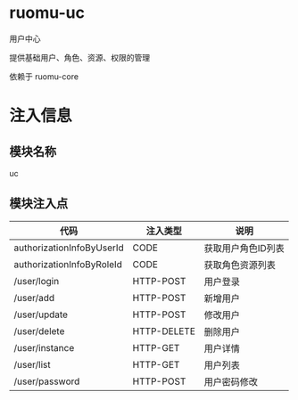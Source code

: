 # ruomu-uc
用户中心

提供基础用户、角色、资源、权限的管理

依赖于 ruomu-core

# 注入信息
## 模块名称
uc

## 模块注入点
| 代码                        | 注入类型        | 说明         |
|---------------------------|-------------|------------|
| authorizationInfoByUserId | CODE        | 获取用户角色ID列表 |
| authorizationInfoByRoleId | CODE        | 获取角色资源列表   |
| /user/login               | HTTP-POST   | 用户登录       |
| /user/add                 | HTTP-POST   | 新增用户       |
| /user/update              | HTTP-POST   | 修改用户       |
| /user/delete              | HTTP-DELETE | 删除用户       |
| /user/instance            | HTTP-GET    | 用户详情       |
| /user/list                | HTTP-GET    | 用户列表       |
| /user/password            | HTTP-POST   | 用户密码修改     |




[//]: # (goreleaser release --skip-publish --rm-dist --snapshot)
